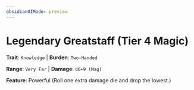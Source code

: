 ```yaml
---
obsidianUIMode: preview
---
```

# Legendary Greatstaff (Tier 4 Magic)

**Trait**: `Knowledge` | **Burden**: `Two-Handed`

**Range**: `Very Far` | **Damage**: `d6+9 (Mag)`

**Feature**: Powerful (Roll one extra damage die and drop the lowest.)
